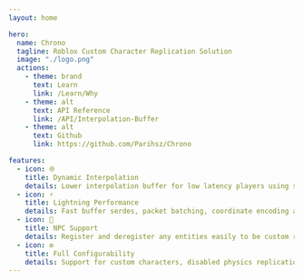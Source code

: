 ```yaml
---
layout: home

hero:
  name: Chrono
  tagline: Roblox Custom Character Replication Solution
  image: "./logo.png"
  actions:
    - theme: brand
      text: Learn
      link: /Learn/Why
    - theme: alt
      text: API Reference
      link: /API/Interpolation-Buffer
    - theme: alt
      text: Github
      link: https://github.com/Parihsz/Chrono

features:
  - icon: 🌐
    title: Dynamic Interpolation
    details: Lower interpolation buffer for low latency players using statistics
  - icon: ⚡
    title: Lightning Performance
    details: Fast buffer serdes, packet batching, coordinate encoding and proximity based optimizations
  - icon: 👾
    title: NPC Support
    details: Register and deregister any entities easily to be custom replicated
  - icon: ⚙️
    title: Full Configurability
    details: Support for custom characters, disabled physics replication and custom animation replication
---
```


